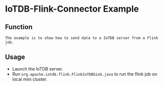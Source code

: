 <!--

    Licensed to the Apache Software Foundation (ASF) under one
    or more contributor license agreements.  See the NOTICE file
    distributed with this work for additional information
    regarding copyright ownership.  The ASF licenses this file
    to you under the Apache License, Version 2.0 (the
    "License"); you may not use this file except in compliance
    with the License.  You may obtain a copy of the License at
    
        http://www.apache.org/licenses/LICENSE-2.0
    
    Unless required by applicable law or agreed to in writing,
    software distributed under the License is distributed on an
    "AS IS" BASIS, WITHOUT WARRANTIES OR CONDITIONS OF ANY
    KIND, either express or implied.  See the License for the
    specific language governing permissions and limitations
    under the License.

-->

# IoTDB-Flink-Connector Example

## Function
```
The example is to show how to send data to a IoTDB server from a Flink job.
```

## Usage

* Launch the IoTDB server.
* Run `org.apache.iotdb.flink.FlinkIoTDBSink.java` to run the flink job on local mini cluster.

